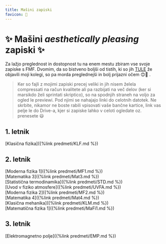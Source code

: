 ```yaml
---
title: Mašini zapiski
favicon: 🐨
---
```


# ✨ Mašini *aesthetically pleasing* zapiski ✨
Za lažjo preglednost in dostopnost tu na enem mestu zbiram vse svoje zapiske s FMF. Dvomim, da so bistveno boljši od tistih, ki so jih [TULE](https://github.com/gregpr07/FMF?fbclid=IwAR0qWpr2IFPi6I5SZl89dknQyh2lWYJlY7zw_cDYJjU3Cm-CVreHNT7BL3I) že objavili moji kolegi, so pa morda preglednejši in bolj prijazni očem 😊🌺 .

> Ker so fajli z mojimi zapiski precej veliki in jih nisem želela compressati na račun kvalitete ali pa razbijati na več delov (ker si marsikdo želi sprintati skriptico), so na spodnjih straneh na voljo za ogled le previewi. Pod njimi se nahajajo linki do celotnih datotek. Ne skrbite, nikamor ne boste rabili vpisovati vaše bančne kartice, link vas pelje le do Drive-a, kjer si zapiske lahko v celoti ogledate oz. prenesete 😃

## 1. letnik
[Klasična fizika]({%link predmeti/KLF.md %})

## 2. letnik
[Moderna fizika 1]({%link predmeti/MF1.md %}) \
[Matematika 3]({%link predmeti/Mat3.md %}) \
[Statistična termodinamika]({%link predmeti/STD.md %}) \
[Uvod v fiziko atmosfere]({%link predmeti/UVFA.md %}) \
[Moderna fizika 2]({%link predmeti/MF2.md %}) \
[Matematika 4]({%link predmeti/Mat4.md %}) \
[Klasična mehanika]({%link predmeti/KLM.md %}) \
[Matematična fizika 1]({%link predmeti/MaFi1.md %}) 

## 3. letnik
[Elektromagnetno polje]({%link predmeti/EMP.md %})
